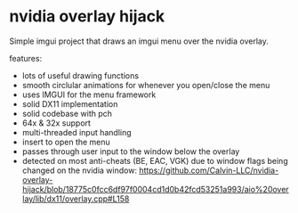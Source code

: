 # nvidia overlay hijack

Simple imgui project that draws an imgui menu over the nvidia overlay.

features:
- lots of useful drawing functions
- smooth circlular animations for whenever you open/close the menu
- uses IMGUI for the menu framework
- solid DX11 implementation
- solid codebase with pch
- 64x & 32x support
- multi-threaded input handling
- insert to open the menu
- passes through user input to the window below the overlay
- detected on most anti-cheats (BE, EAC, VGK) due to window flags being changed on the nvidia window: https://github.com/Calvin-LLC/nvidia-overlay-hijack/blob/18775c0fcc6df97f0004cd1d0b42fcd53251a993/aio%20overlay/lib/dx11/overlay.cpp#L158

